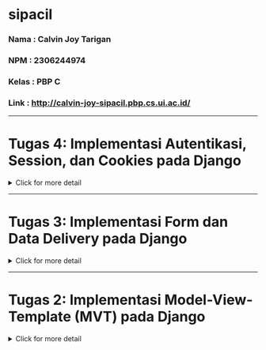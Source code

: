 # sipacil
### Nama  : Calvin Joy Tarigan
### NPM   : 2306244974
### Kelas : PBP C
### Link  : http://calvin-joy-sipacil.pbp.cs.ui.ac.id/
---

# Tugas 4: Implementasi Autentikasi, Session, dan Cookies pada Django

<details>
<summary>Click for more detail</summary>
<br>

1. Perbedaan antara `HttpResponseRedirect()` dan `redirect()`:
- `HttpResponseRedirect()`: Class yang digunakan untuk mengarahkan pengguna ke URL lain. Dalam penggunaannya, kita harus secara manual memberikan URL tujuan sebagai argumen.
- `redirect()`: Shortcut yang disediakan oleh Django untuk mempermudah pembuatan `HttpResponseRedirect`. Fungsi ini bisa menerima argumen berupa URL, nama view, atau object model.
Perbedaan utamanya adalah `redirect()` lebih fleksibel dan merupakan shorthand untuk `HttpResponseRedirect`.

2. Untuk menghubungkan model Product dengan User, biasanya digunakan relasi ForeignKey atau ManyToManyField. ForeignKey digunakan jika setiap produk hanya dimiliki oleh satu pengguna, sedangkan ManyToManyField digunakan jika sebuah produk bisa dimiliki oleh banyak pengguna, dan setiap pengguna juga bisa memiliki banyak produk. Dengan ForeignKey, setiap objek di model Product terhubung ke satu pengguna saja, menunjukkan hubungan satu-ke-banyak. Sebaliknya, ManyToManyField memungkinkan hubungan banyak-ke-banyak, di mana satu produk dapat dimiliki oleh banyak pengguna, dan setiap pengguna dapat memiliki banyak produk.
```python
# Implementasi pada models.py yang ada pada subdirektori main
...
from django.contrib.auth.models import User
...
class MoodEntry(models.Model):
    user = models.ForeignKey(User, on_delete=models.CASCADE) # # Penghubung dengan model User
    ...
```

3. Perbedaan antara authentication dan authorization:
- Authentication: Proses verifikasi identitas pengguna (misalnya, apakah username dan password benar?). Ini terjadi ketika pengguna login.
- Authorization: Setelah pengguna terautentikasi, authorization menentukan hak akses pengguna terhadap sumber daya tertentu (misalnya, apakah pengguna ini boleh mengakses halaman admin?).

Implementasi di Django:
- Authentication: Django menggunakan `django.contrib.auth` untuk mengautentikasi pengguna. Ketika pengguna memasukkan kredensial mereka, Django memverifikasi melalui model User. Jika kredensial cocok, pengguna dianggap terautentikasi.
- Authorization: Django menyediakan decorators seperti `@login_required` dan permission system untuk mengontrol akses ke views tertentu berdasarkan status autentikasi atau hak akses pengguna.

4. Django menggunakan session untuk mengingat pengguna yang telah login. Saat pengguna berhasil login, Django menyimpan session ID pengguna dalam sebuah cookie di browser. Informasi detail mengenai pengguna disimpan di server dalam database session.

Cookies adalah file kecil yang disimpan di browser pengguna, digunakan untuk menyimpan data sesi, preferensi pengguna, dll.
Cookies juga dapat digunakan untuk menyimpan preferensi bahasa, keranjang belanja, atau untuk tracking analitik.
Tidak semua cookies aman. Beberapa cookies (seperti cookies yang digunakan untuk login session) harus ditandai dengan flag HttpOnly dan Secure untuk mencegah akses dari JavaScript dan memastikan hanya dikirim melalui koneksi HTTPS.

5. Cara saya mengimplementasikan checklist step-by-step,

a. Membuat Fungsi Registrasi:
- Impor `UserCreationForm` dan `messages` di views.py.
- Tambahkan fungsi `register()` untuk menangani pembuatan akun pengguna. Fungsi ini menggunakan `UserCreationForm` untuk menampilkan dan memvalidasi form registrasi.
- Jika form valid, data pengguna disimpan, dan pesan sukses ditampilkan menggunakan messages.success. Pengguna kemudian diarahkan ke halaman login setelah registrasi berhasil.

b. Membuat Template HTML untuk Registrasi:
Buat file register.html yang memuat form pendaftaran dengan menggunakan `{{ form.as_table }}` untuk menampilkan form dalam bentuk tabel. Pastikan juga untuk menyertakan CSRF token untuk keamanan.

c. Menghubungkan Fungsi ke URL:
Di urls.py, impor fungsi `register()` dan tambahkan ke dalam urlpatterns untuk menghubungkan URL /register/ dengan fungsi registrasi.

d. Membuat Fungsi Login:
- Impor AuthenticationForm, authenticate, dan login di views.py.
- Tambahkan fungsi `login_user()` untuk menangani autentikasi pengguna. Fungsi ini mengecek apakah form login valid dan melakukan login jika data benar.
- Setelah berhasil login, pengguna diarahkan ke halaman utama (main).

e. Membuat Template HTML untuk Login:
Buat file login.html untuk menampilkan form login. Tambahkan juga link ke halaman registrasi jika pengguna belum memiliki akun.

f. Menghubungkan Login ke URL:
Di urls.py, impor fungsi login_user() dan tambahkan URL /login/ ke dalam urlpatterns.

g. Menambahkan Logout dan Restriksi Akses:
- Tambahkan fungsi `logout_user()` di views.py untuk menghapus sesi pengguna dan mengarahkan mereka kembali ke halaman login setelah logout.
- Gunakan dekorator  `@login_required` pada fungsi show_main() untuk membatasi akses hanya kepada pengguna yang sudah login.

h. Menambahkan Fitur Cookies untuk Last Login:
- Pada fungsi `login_user()`, tambahkan cookie last_login setelah login berhasil menggunakan response.set_cookie(). Di halaman utama, cookie ini ditampilkan untuk menunjukkan kapan terakhir kali pengguna login.
- Pada fungsi logout, hapus cookie last_login menggunakan `response.delete_cookie()`.

i. Menghubungkan Model MoodEntry dengan User:
- Tambahkan ForeignKey ke model MoodEntry untuk mengaitkan mood entry dengan pengguna yang membuatnya. Gunakan request.user untuk menetapkan pengguna saat mood entry disimpan.
- Ubah query di fungsi show_main() untuk hanya menampilkan mood entries milik pengguna yang sedang login dengan memfilter berdasarkan user=request.user.

j. Menerapkan Migrasi:
Jalankan `python manage.py makemigrations` dan `python manage.py migrate` untuk menerapkan perubahan model ke database, termasuk penambahan relasi ForeignKey.

k. Git Push:
- Lakukan git add, git commit, dan git push ke GitHub.
- GitHub Actions akan otomatis push ke PWS.


</details>

---

# Tugas 3: Implementasi Form dan Data Delivery pada Django

<details>
<summary>Click for more detail</summary>
<br>

1. Data delivery penting dalam pengimplementasian platform karena memungkinkan pertukaran informasi antara client dan server. Tanpa mekanisme ini, aplikasi tidak akan dapat menampilkan atau menerima data secara dinamis, yang sangat penting dalam aplikasi berbasis web yang membutuhkan interaksi terus-menerus dengan server untuk mendapatkan atau mengirimkan informasi.

2. JSON biasanya dianggap lebih baik untuk penggunaan web modern dibandingkan XML karena JSON lebih ringkas, lebih mudah dibaca oleh manusia, dan lebih cepat diproses oleh komputer. JSON juga memiliki struktur yang lebih sederhana dibandingkan XML, yang sering kali membutuhkan tag pembuka dan penutup yang memperbesar ukuran data. Oleh karena itu, JSON lebih populer karena efisiensi dalam pengiriman data dan kemudahan penggunaan dengan bahasa pemrograman modern, termasuk JavaScript.

3. Method is_valid() pada form Django digunakan untuk memvalidasi data yang dimasukkan ke dalam form. Method ini akan memeriksa apakah data yang dimasukkan sesuai dengan aturan validasi yang telah ditentukan (seperti tipe data, panjang karakter, dsb.). Jika data valid, method ini mengembalikan nilai True dan data dapat diproses lebih lanjut. Kita membutuhkan method ini untuk memastikan bahwa data yang dikirimkan ke server tidak mengandung kesalahan atau nilai yang tidak diinginkan, sehingga aplikasi berjalan dengan aman dan sesuai harapan.

4. csrf_token digunakan untuk melindungi aplikasi dari serangan CSRF (Cross-Site Request Forgery). Jika kita tidak menambahkan csrf_token, penyerang dapat mengirimkan permintaan palsu dari situs lain yang seolah-olah berasal dari pengguna yang sah, sehingga memungkinkan penyerang untuk melakukan aksi seperti mengubah data atau melakukan transaksi tanpa sepengetahuan pengguna. Dengan csrf_token, setiap permintaan form harus mengandung token yang hanya valid untuk sesi pengguna tersebut, sehingga serangan CSRF bisa dicegah.

5. Cara saya mengimplementasikan checklist step-by-step,

a. Buat Skeleton Views
- Buat direktori templates dan file base.html.
- Gunakan {% block %} di base.html untuk membuat kerangka umum yang bisa di-extend.
- Ubah file main.html untuk me-extend base.html.
- Sesuaikan settings.py dengan menambahkan templates ke dalam DIRS pada variabel TEMPLATES.

b. Ubah Primary Key menjadi UUID
- Tambahkan baris id = models.UUIDField() di models.py untuk mengganti ID menjadi UUID.
- Jika sudah ada data, hapus database lama (db.sqlite3).
- Jalankan perintah migrasi:
```
python manage.py makemigrations
python manage.py migrate
```

c. Buat Form Input Data
- Buat file forms.py di direktori main dan tambahkan form model ProductEntryForm.
- Tambahkan fungsi create_product_entry di views.py untuk menampilkan form dan menyimpan data yang diinput.
- Ubah fungsi show_main di views.py untuk menampilkan data ProductEntry yang sudah ada.
- Tambahkan URL path di urls.py untuk mengakses form input data

d. Tampilkan Data dalam Format XML dan JSON
- Tambahkan fungsi show_xml dan show_json di views.py untuk menampilkan data dalam format XML dan JSON menggunakan serializers.
- Buat path URL untuk masing-masing format di urls.py:
```
path('xml/', show_xml, name='show_xml'),
path('json/', show_json, name='show_json')
```

e. Tampilkan Data Berdasarkan ID dalam Format XML dan JSON
- Tambahkan fungsi show_xml_by_id dan show_json_by_id di views.py untuk menampilkan data berdasarkan ID.
- Buat path URL untuk mengakses data berdasarkan ID di urls.py:
```
path('xml/<str:id>/', show_xml_by_id, name='show_xml_by_id'),
path('json/<str:id>/', show_json_by_id, name='show_json_by_id'),
```

f. Tes dengan Postman
- Jalankan server Django dengan perintah python manage.py runserver.
- Gunakan Postman untuk mengakses URL /xml/, /json/, /xml/[id], dan /json/[id].
![image](https://github.com/user-attachments/assets/f615f146-a445-469e-8461-74a648f1de12)
![image](https://github.com/user-attachments/assets/2deb2f2d-9f96-48c3-a4b5-4da731629c19)
![image](https://github.com/user-attachments/assets/807d2d84-8401-4db4-bf36-00a676ac1f0a)
![image](https://github.com/user-attachments/assets/bd545733-8451-4fae-91d7-620bf8bb2e0b)

g. Push Otomatis ke PWS Menggunakan GitHub Actions:
- Buat direktori .github/workflows/ di proyek Django.
- Buat file deploy.yml di dalamnya, kemudian isi dengan code yang diberikan asdos di dc
- Membuat Secret di GitHub:
Pergi ke Settings > Secrets and variables > Actions.
Isi Secret dengan format,
```
Name : PWS_URL
Secret : https://<username>:<password>@pbp.cs.ui.ac.id/<username>/<proyek>
```
- Update settings.py, tambahkan CSRF_TRUSTED_ORIGINS = ["https://<URL_PWS_KAMU>"]
  
h. Git Push:
- Lakukan git add, git commit, dan git push ke GitHub.
- GitHub Actions akan otomatis push ke PWS.

</details>

---

# Tugas 2: Implementasi Model-View-Template (MVT) pada Django

<details>
<summary>Click for more detail</summary>
<br>

1. Dengan mengikuti dan memahami contoh ataupun langkah dari tutorial 0 dan 1 kemudian saya implementasikan sesuai kebutuhan yang diminta.
  Ketika terjadi kesalahan, saya cenderung mencari langkah mana yang terlewat ataupun salah, kemudian memulainya lagi dari awal agar dapat lebih ingat lagi langkah demi langkah.

a. Persiapan Awal:
Instalasi Django: Install Django menggunakan pip.
Pembuatan Proyek: Inisialisasi proyek Django baru.
Pembuatan Aplikasi: Buat aplikasi dalam proyek Django.

b. Konfigurasi urls.py:
Definisi URL di Proyek: Tambahkan rute untuk aplikasi dalam konfigurasi URL proyek.
URL Aplikasi: Tentukan rute untuk views dalam aplikasi.

c. Implementasi views.py:
Buat Views: Definisikan fungsi untuk menangani request dan mengembalikan respons yang sesuai.

d. Desain models.py:
Definisikan Model: Buat model untuk merepresentasikan data yang akan disimpan di database.
Migrasi: Terapkan perubahan model ke database.

e. Buat Berkas HTML:
Template HTML: Buat berkas HTML untuk menampilkan data yang dikirim oleh views.

f. Testing:
Jalankan Server: Mulai server pengembangan.
Uji Akses: Akses aplikasi melalui browser untuk memastikan semuanya berfungsi dengan baik.

g. Git:
Add, Commit, Push: Simpan perubahan kode ke repositori versi kontrol dengan Git.

h. Deployment PWS:
Deploy: Push aplikasi ke PWS agar dapat terlihat secara online

3. User mengirimkan request melalui URL, lalu Django mengarahkan permintaan ke View yang memproses logika. Jika perlu data, View berinteraksi dengan Model untuk mengambilnya dari database. Setelah itu, View mengirim data ke Template yang menampilkan hasilnya dalam bentuk HTML. Akhirnya, Django mengirimkan response tersebut kembali ke user sebagai halaman web yang bisa dilihat di browser.
![image](https://github.com/user-attachments/assets/f427b469-1528-49ab-9b4b-df4706ec63bd)

4. Git berfungsi sebagai version control system (vcs) yang sangat berguna dalam pengembangan perangkat lunak. Fungsinya yaitu tracking perubahan, kolaborasi, backup, branching dan merging.
   
5. Django adalah pilihan ideal untuk pemula karena menawarkan kerangka kerja terstruktur dengan fitur lengkap seperti autentikasi, admin panel, dan ORM yang mempercepat pengembangan. Dengan arsitektur Model-View-Template (MVT), Django memisahkan logika bisnis, data, dan tampilan secara jelas, memudahkan pemahaman dan implementasi. Dokumentasi yang lengkap dan komunitas besar juga menyediakan dukungan yang cepat dan akses ke solusi, sehingga proses pembelajaran menjadi lebih mudah.

6. Karena berfungsi untuk memetakan objek Python ke dalam tabel di database. Dengan ORM, pengembang dapat berinteraksi dengan database menggunakan objek Python tanpa perlu menulis query SQL secara langsung.
  Django ORM otomatis menerjemahkan operasi pada objek model menjadi instruksi SQL, sehingga mempermudah manipulasi data dan menjaga kode tetap portable di berbagai jenis database.

</details>
